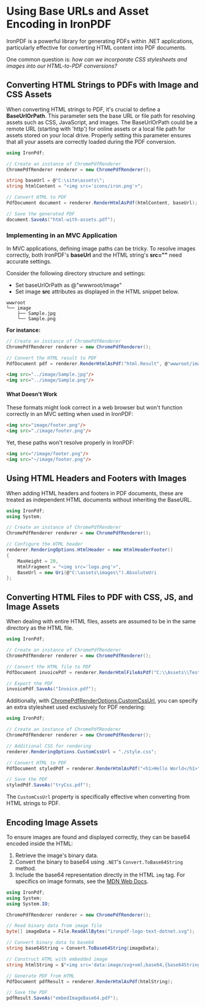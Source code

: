 # Using Base URLs and Asset Encoding in IronPDF

IronPDF is a powerful library for generating PDFs within .NET applications, particularly effective for converting HTML content into PDF documents.

One common question is: *how can we incorporate CSS stylesheets and images into our HTML-to-PDF conversions?*

## Converting HTML Strings to PDFs with Image and CSS Assets

When converting HTML strings to PDF, it's crucial to define a **BaseUrlOrPath**. This parameter sets the base URL or file path for resolving assets such as CSS, JavaScript, and images. The BaseUrlOrPath could be a remote URL (starting with 'http') for online assets or a local file path for assets stored on your local drive. Properly setting this parameter ensures that all your assets are correctly loaded during the PDF conversion.

```cs
using IronPdf;

// Create an instance of ChromePdfRenderer
ChromePdfRenderer renderer = new ChromePdfRenderer();

string baseUrl = @"C:\site\assets\";
string htmlContent = "<img src='icons/iron.png'>";

// Convert HTML to PDF
PdfDocument document = renderer.RenderHtmlAsPdf(htmlContent, baseUrl);

// Save the generated PDF
document.SaveAs("html-with-assets.pdf");
```

### Implementing in an MVC Application

In MVC applications, defining image paths can be tricky. To resolve images correctly, both IronPDF's **baseUrl** and the HTML string's **src=""** need accurate settings.

Consider the following directory structure and settings:
- Set baseUrlOrPath as @"wwwroot/image"
- Set image **src** attributes as displayed in the HTML snippet below.

```plaintext
wwwroot
└── image
    ├── Sample.jpg
    └── Sample.png
```

**For instance:**

```cs
// Create an instance of ChromePdfRenderer
ChromePdfRenderer renderer = new ChromePdfRenderer();

// Convert the HTML result to PDF
PdfDocument pdf = renderer.RenderHtmlAsPdf("html.Result", @"wwwroot/image");
```

```html
<img src="../image/Sample.jpg"/>
<img src="../image/Sample.png"/>
```

#### What Doesn't Work

These formats might look correct in a web browser but won't function correctly in an MVC setting when used in IronPDF:

```html
<img src="image/footer.png"/>  
<img src="./image/footer.png"/>  
```

Yet, these paths won't resolve properly in IronPDF:

```html
<img src="/image/footer.png"/>  
<img src="~/image/footer.png"/>
```

## Using HTML Headers and Footers with Images

When adding HTML headers and footers in PDF documents, these are treated as independent HTML documents without inheriting the BaseURL.

```cs
using IronPdf;
using System;

// Create an instance of ChromePdfRenderer
ChromePdfRenderer renderer = new ChromePdfRenderer();

// Configure the HTML header
renderer.RenderingOptions.HtmlHeader = new HtmlHeaderFooter()
{
    MaxHeight = 20,
    HtmlFragment = "<img src='logo.png'>",
    BaseUrl = new Uri(@"C:\assets\images\").AbsoluteUri
};
```

## Converting HTML Files to PDF with CSS, JS, and Image Assets

When dealing with entire HTML files, assets are assumed to be in the same directory as the HTML file.

```cs
using IronPdf;

// Create an instance of ChromePdfRenderer
ChromePdfRenderer renderer = new ChromePdfRenderer();

// Convert the HTML file to PDF
PdfDocument invoicePdf = renderer.RenderHtmlFileAsPdf("C:\\Assets\\TestInvoice1.html");

// Export the PDF
invoicePdf.SaveAs("Invoice.pdf");
```

Additionally, with [ChromePdfRenderOptions.CustomCssUrl](https://ironpdf.com/object-reference/api/IronPdf.ChromePdfRenderOptions.html#IronPdf_ChromePdfRenderOptions_CustomCssUrl), you can specify an extra stylesheet used exclusively for PDF rendering:

```cs
using IronPdf;

// Create an instance of ChromePdfRenderer
ChromePdfRenderer renderer = new ChromePdfRenderer();

// Additional CSS for rendering
renderer.RenderingOptions.CustomCssUrl = "./style.css";

// Convert HTML to PDF
PdfDocument styledPdf = renderer.RenderHtmlAsPdf("<h1>Hello World</h1>");

// Save the PDF
styledPdf.SaveAs("tryCss.pdf");
```

The `CustomCssUrl` property is specifically effective when converting from HTML strings to PDF.

## Encoding Image Assets

To ensure images are found and displayed correctly, they can be base64 encoded inside the HTML:

1. Retrieve the image's binary data.
2. Convert the binary to base64 using `.NET`'s `Convert.ToBase64String` method.
3. Include the base64 representation directly in the HTML `img` tag. For specifics on image formats, see the [MDN Web Docs](https://developer.mozilla.org/en-US/docs/Web/Media/Formats/Image_types).

```cs
using IronPdf;
using System;
using System.IO;

ChromePdfRenderer renderer = new ChromePdfRenderer();

// Read binary data from image file
byte[] imageData = File.ReadAllBytes("ironpdf-logo-text-dotnet.svg");

// Convert binary data to base64
string base64String = Convert.ToBase64String(imageData);

// Construct HTML with embedded image
string htmlString = $"<img src='data:image/svg+xml;base64,{base64String}'>";

// Generate PDF from HTML
PdfDocument pdfResult = renderer.RenderHtmlAsPdf(htmlString);

// Save the PDF
pdfResult.SaveAs("embedImageBase64.pdf");
```